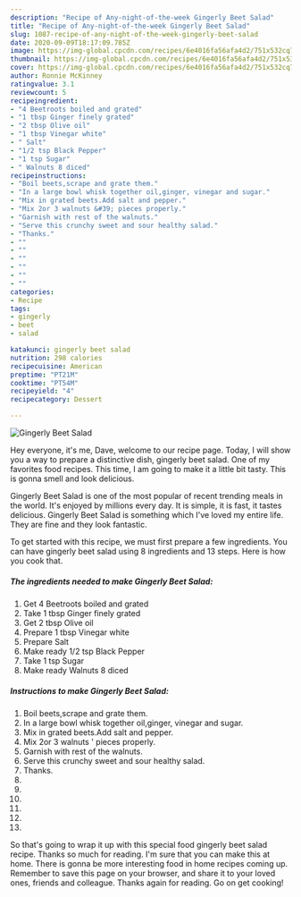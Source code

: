 ```yaml
---
description: "Recipe of Any-night-of-the-week Gingerly Beet Salad"
title: "Recipe of Any-night-of-the-week Gingerly Beet Salad"
slug: 1087-recipe-of-any-night-of-the-week-gingerly-beet-salad
date: 2020-09-09T18:17:09.785Z
image: https://img-global.cpcdn.com/recipes/6e4016fa56afa4d2/751x532cq70/gingerly-beet-salad-recipe-main-photo.jpg
thumbnail: https://img-global.cpcdn.com/recipes/6e4016fa56afa4d2/751x532cq70/gingerly-beet-salad-recipe-main-photo.jpg
cover: https://img-global.cpcdn.com/recipes/6e4016fa56afa4d2/751x532cq70/gingerly-beet-salad-recipe-main-photo.jpg
author: Ronnie McKinney
ratingvalue: 3.1
reviewcount: 5
recipeingredient:
- "4 Beetroots boiled and grated"
- "1 tbsp Ginger finely grated"
- "2 tbsp Olive oil"
- "1 tbsp Vinegar white"
- " Salt"
- "1/2 tsp Black Pepper"
- "1 tsp Sugar"
- " Walnuts 8 diced"
recipeinstructions:
- "Boil beets,scrape and grate them."
- "In a large bowl whisk together oil,ginger, vinegar and sugar."
- "Mix in grated beets.Add salt and pepper."
- "Mix 2or 3 walnuts &#39; pieces properly."
- "Garnish with rest of the walnuts."
- "Serve this crunchy sweet and sour healthy salad."
- "Thanks."
- ""
- ""
- ""
- ""
- ""
- ""
categories:
- Recipe
tags:
- gingerly
- beet
- salad

katakunci: gingerly beet salad 
nutrition: 298 calories
recipecuisine: American
preptime: "PT21M"
cooktime: "PT54M"
recipeyield: "4"
recipecategory: Dessert

---
```



![Gingerly Beet Salad](https://img-global.cpcdn.com/recipes/6e4016fa56afa4d2/751x532cq70/gingerly-beet-salad-recipe-main-photo.jpg)

Hey everyone, it's me, Dave, welcome to our recipe page. Today, I will show you a way to prepare a distinctive dish, gingerly beet salad. One of my favorites food recipes. This time, I am going to make it a little bit tasty. This is gonna smell and look delicious.



Gingerly Beet Salad is one of the most popular of recent trending meals in the world. It's enjoyed by millions every day. It is simple, it is fast, it tastes delicious. Gingerly Beet Salad is something which I've loved my entire life. They are fine and they look fantastic.


To get started with this recipe, we must first prepare a few ingredients. You can have gingerly beet salad using 8 ingredients and 13 steps. Here is how you cook that.

<!--inarticleads1-->

##### The ingredients needed to make Gingerly Beet Salad:

1. Get 4 Beetroots boiled and grated
1. Take 1 tbsp Ginger finely grated
1. Get 2 tbsp Olive oil
1. Prepare 1 tbsp Vinegar white
1. Prepare  Salt
1. Make ready 1/2 tsp Black Pepper
1. Take 1 tsp Sugar
1. Make ready  Walnuts 8 diced




<!--inarticleads2-->

##### Instructions to make Gingerly Beet Salad:

1. Boil beets,scrape and grate them.
1. In a large bowl whisk together oil,ginger, vinegar and sugar.
1. Mix in grated beets.Add salt and pepper.
1. Mix 2or 3 walnuts &#39; pieces properly.
1. Garnish with rest of the walnuts.
1. Serve this crunchy sweet and sour healthy salad.
1. Thanks.
1. 
1. 
1. 
1. 
1. 
1. 




So that's going to wrap it up with this special food gingerly beet salad recipe. Thanks so much for reading. I'm sure that you can make this at home. There is gonna be more interesting food in home recipes coming up. Remember to save this page on your browser, and share it to your loved ones, friends and colleague. Thanks again for reading. Go on get cooking!
